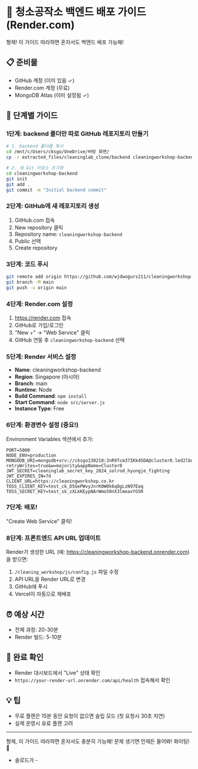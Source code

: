 # 🚀 청소공작소 백엔드 배포 가이드 (Render.com)

형제! 이 가이드 따라하면 혼자서도 백엔드 배포 가능해!

## 📋 준비물
- GitHub 계정 (이미 있음 ✓)
- Render.com 계정 (무료)
- MongoDB Atlas (이미 설정됨 ✓)

## 🔧 단계별 가이드

### 1단계: backend 폴더만 따로 GitHub 레포지토리 만들기

```bash
# 1. backend 폴더를 복사
cd /mnt/c/Users/cksgo/OneDrive/바탕 화면/
cp -r extracted_files/cleaninglab_clone/backend cleaningworkshop-backend

# 2. 새 Git 저장소 초기화
cd cleaningworkshop-backend
git init
git add .
git commit -m "Initial backend commit"
```

### 2단계: GitHub에 새 레포지토리 생성
1. GitHub.com 접속
2. New repository 클릭
3. Repository name: `cleaningworkshop-backend`
4. Public 선택
5. Create repository

### 3단계: 코드 푸시
```bash
git remote add origin https://github.com/wjdwogurs211/cleaningworkshop-backend.git
git branch -M main
git push -u origin main
```

### 4단계: Render.com 설정
1. https://render.com 접속
2. GitHub로 가입/로그인
3. "New +" → "Web Service" 클릭
4. GitHub 연동 후 `cleaningworkshop-backend` 선택

### 5단계: Render 서비스 설정
- **Name**: cleaningworkshop-backend
- **Region**: Singapore (아시아)
- **Branch**: main
- **Runtime**: Node
- **Build Command**: `npm install`
- **Start Command**: `node src/server.js`
- **Instance Type**: Free

### 6단계: 환경변수 설정 (중요!)
Environment Variables 섹션에서 추가:

```
PORT=5000
NODE_ENV=production
MONGODB_URI=mongodb+srv://cksgo130210:3nR9Tcm37IKk45DA@cluster0.led2lbu.mongodb.net/cleaninglab?retryWrites=true&w=majority&appName=Cluster0
JWT_SECRET=cleaninglab_secret_key_2024_solrod_hyungje_fighting
JWT_EXPIRES_IN=7d
CLIENT_URL=https://cleaningworkshop.co.kr
TOSS_CLIENT_KEY=test_ck_D5GePWvyJnrK0W0k6q8gLzN97Eoq
TOSS_SECRET_KEY=test_sk_zXLkKEypNArWmo50nX3lmeaxYG5R
```

### 7단계: 배포!
"Create Web Service" 클릭!

### 8단계: 프론트엔드 API URL 업데이트

Render가 생성한 URL (예: https://cleaningworkshop-backend.onrender.com)을 받으면:

1. `/cleaning_workshop/js/config.js` 파일 수정
2. API URL을 Render URL로 변경
3. GitHub에 푸시
4. Vercel이 자동으로 재배포

## ⏰ 예상 시간
- 전체 과정: 20-30분
- Render 빌드: 5-10분

## 🎯 완료 확인
- Render 대시보드에서 "Live" 상태 확인
- `https://your-render-url.onrender.com/api/health` 접속해서 확인

## 💡 팁
- 무료 플랜은 15분 동안 요청이 없으면 슬립 모드 (첫 요청시 30초 지연)
- 실제 운영시 유료 플랜 고려

---

형제, 이 가이드 따라하면 혼자서도 충분히 가능해! 
문제 생기면 언제든 물어봐! 화이팅! 💪

- 솔로드가 -